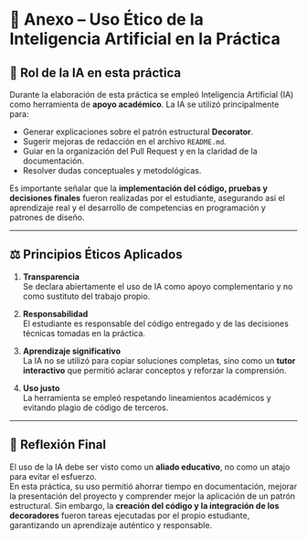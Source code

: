 # 📎 Anexo – Uso Ético de la Inteligencia Artificial en la Práctica

## 🤖 Rol de la IA en esta práctica
Durante la elaboración de esta práctica se empleó Inteligencia Artificial (IA) como herramienta de **apoyo académico**. La IA se utilizó principalmente para:

- Generar explicaciones sobre el patrón estructural **Decorator**.
- Sugerir mejoras de redacción en el archivo `README.md`.
- Guiar en la organización del Pull Request y en la claridad de la documentación.
- Resolver dudas conceptuales y metodológicas.

Es importante señalar que la **implementación del código, pruebas y decisiones finales** fueron realizadas por el estudiante, asegurando así el aprendizaje real y el desarrollo de competencias en programación y patrones de diseño.

---

## ⚖️ Principios Éticos Aplicados
1. **Transparencia**  
   Se declara abiertamente el uso de IA como apoyo complementario y no como sustituto del trabajo propio.

2. **Responsabilidad**  
   El estudiante es responsable del código entregado y de las decisiones técnicas tomadas en la práctica.

3. **Aprendizaje significativo**  
   La IA no se utilizó para copiar soluciones completas, sino como un **tutor interactivo** que permitió aclarar conceptos y reforzar la comprensión.

4. **Uso justo**  
   La herramienta se empleó respetando lineamientos académicos y evitando plagio de código de terceros.

---

## 📌 Reflexión Final
El uso de la IA debe ser visto como un **aliado educativo**, no como un atajo para evitar el esfuerzo.  
En esta práctica, su uso permitió ahorrar tiempo en documentación, mejorar la presentación del proyecto y comprender mejor la aplicación de un patrón estructural. Sin embargo, la **creación del código y la integración de los decoradores** fueron tareas ejecutadas por el propio estudiante, garantizando un aprendizaje auténtico y responsable.
